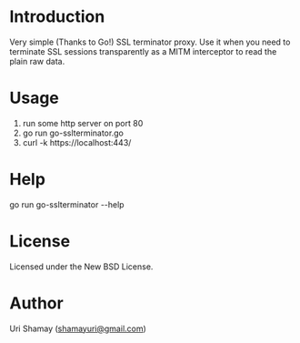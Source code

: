 Introduction
================

Very simple (Thanks to Go!) SSL terminator proxy.
Use it when you need to terminate SSL sessions transparently as a MITM interceptor to read the plain raw data.


Usage
================

1. run some http server on port 80
2. go run go-sslterminator.go
3. curl -k https://localhost:443/


Help
================

go run go-sslterminator --help


License
================

Licensed under the New BSD License.


Author
================

Uri Shamay (shamayuri@gmail.com)
